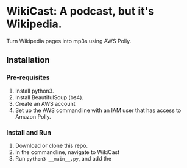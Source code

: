 # WikiCast: A podcast, but it's Wikipedia.
Turn Wikipedia pages into mp3s using AWS Polly. 

## Installation

### Pre-requisites

 1. Install python3.
 2. Install BeautifulSoup (bs4).
 2. Create an AWS account
 3. Set up the AWS commandline with an IAM user that has access to Amazon Polly.

### Install and Run

 1. Download or clone this repo.
 2. In the commandline, navigate to WikiCast
 3. Run `python3 __main__.py`, and add the 
